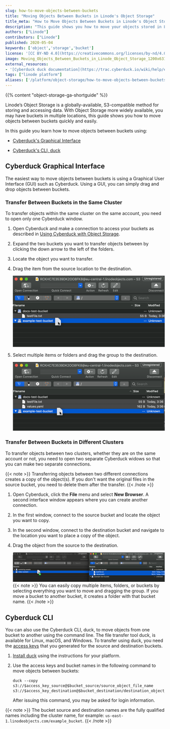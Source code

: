 ```yaml
---
slug: how-to-move-objects-between-buckets
title: "Moving Objects Between Buckets in Linode's Object Storage"
title_meta: "How to Move Objects Between Buckets in Linode's Object Storage"
description: "This guide shows you how to move your objects stored in Linode's Object Storage from one bucket to another."
authors: ["Linode"]
contributors: ["Linode"]
published: 2020-05-04
keywords: ['object','storage','bucket']
license: '[CC BY-ND 4.0](https://creativecommons.org/licenses/by-nd/4.0)'
image: Moving_Objects_Between_Buckets_in_Linode_Object_Storage_1200x631.png
external_resources:
- '[Cyberduck duck documentation](https://trac.cyberduck.io/wiki/help/en/howto/cli)'
tags: ["linode platform"]
aliases: ['/platform/object-storage/how-to-move-objects-between-buckets/']
---
```


{{% content "object-storage-ga-shortguide" %}}

Linode’s Object Storage is a globally-available, S3-compatible method for storing and accessing data. With Object Storage more widely available, you may have buckets in multiple locations, this guide shows you how to move objects between buckets quickly and easily.

In this guide you learn how to move objects between buckets using:

- [Cyberduck's Graphical Interface](#cyberduck-graphical-interface)

- [Cyberduck's CLI, duck](#cyberduck-cli)

## Cyberduck Graphical Interface

The easiest way to move objects between buckets is using a Graphical User Interface (GUI) such as Cyberduck. Using a GUI, you can simply drag and drop objects between buckets.

### Transfer Between Buckets in the Same Cluster

To transfer objects within the same cluster on the same account, you need to open only one Cyberduck window.

1.  Open Cyberduck and make a connection to access your buckets as described in [Using Cyberduck with Object Storage](/docs/products/storage/object-storage/guides/cyberduck/).

1.  Expand the two buckets you want to transfer objects between by clicking the down arrow to the left of the folders.

1.  Locate the object you want to transfer.

1.  Drag the item from the source location to the destination.

    ![Drag a File to Move](objStorageMoveFile.png "Drag a File to Move")

1.  Select multiple items or folders and drag the group to the destination.

    ![Drag Multiple Files to Move](objStorageMoveMultipleFiles.png "Drag Multiple Files to Move")

### Transfer Between Buckets in Different Clusters

To transfer objects between two clusters, whether they are on the same account or not, you need to open two separate Cyberduck widows so that you can make two separate connections.

{{< note >}}
Transferring objects between two different connections creates a copy of the object(s). If you don't want the original files in the source bucket, you need to delete them after the transfer.
{{< /note >}}

1.  Open Cyberduck, click the **File** menu and select **New Browser**. A second interface window appears where you can create another connection.

1.  In the first window, connect to the source bucket and locate the object you want to copy.

1.  In the second window, connect to the destination bucket and navigate to the location you want to place a copy of the object.

1.  Drag the object from the source to the destination.

    ![Select Objects to Move Between Cyberduck Windows](copyObjectsBetweenBuckets.png "Select Objects to Move Between Cyberduck Windows")
{{< note >}}
You can easily copy multiple items, folders, or buckets by selecting everything you want to move and dragging the group. If you move a bucket to another bucket, it creates a folder with that bucket name.
{{< /note >}}

## Cyberduck CLI

You can also use the Cyberduck CLI, duck, to move objects from one bucket to another using the command line. The file transfer tool duck, is available for Linux, macOS, and Windows. To transfer using duck, you need the [access keys](/docs/products/storage/object-storage/guides/access-keys/) that you generated for the source and destination buckets.

1.  [Install duck](https://duck.sh) using the instructions for your platform.

1.  Use the access keys and bucket names in the following command to move objects between buckets:

        duck --copy s3://$access_key_source@$bucket_source/source_object_file_name s3://$access_key_destination@$bucket_destination/destination_object_file_name

    After issuing this command, you may be asked for login information.

{{< note >}}
The bucket source and destination names are the fully qualified names including the cluster name, for example: `us-east-1.linodeobjects.com/example_bucket`.
{{< /note >}}


